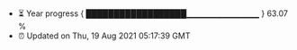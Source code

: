 - ⏳ Year progress { ██████████████████▁▁▁▁▁▁▁▁▁▁▁▁ } 63.07 %
- ⏰ Updated on Thu, 19 Aug 2021 05:17:39 GMT

